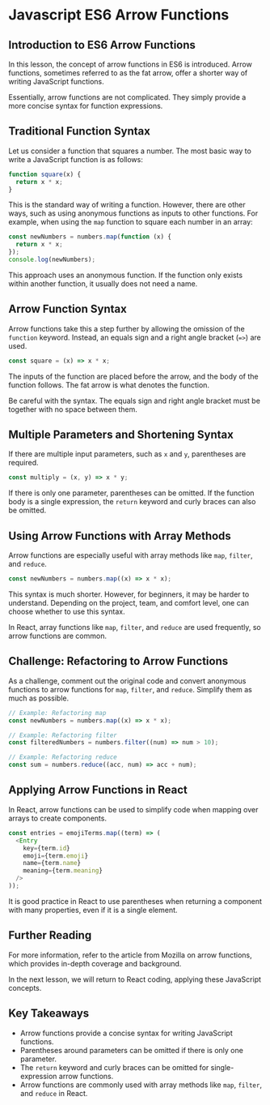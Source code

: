 # Javascript ES6 Arrow Functions

## Introduction to ES6 Arrow Functions

In this lesson, the concept of arrow functions in ES6 is introduced. Arrow functions, sometimes referred to as the fat arrow, offer a shorter way of writing JavaScript functions.

Essentially, arrow functions are not complicated. They simply provide a more concise syntax for function expressions.

## Traditional Function Syntax

Let us consider a function that squares a number. The most basic way to write a JavaScript function is as follows:

```js
function square(x) {
  return x * x;
}
```

This is the standard way of writing a function. However, there are other ways, such as using anonymous functions as inputs to other functions. For example, when using the `map` function to square each number in an array:

```js
const newNumbers = numbers.map(function (x) {
  return x * x;
});
console.log(newNumbers);
```

This approach uses an anonymous function. If the function only exists within another function, it usually does not need a name.

## Arrow Function Syntax

Arrow functions take this a step further by allowing the omission of the `function` keyword. Instead, an equals sign and a right angle bracket (`=>`) are used.

```js
const square = (x) => x * x;
```

The inputs of the function are placed before the arrow, and the body of the function follows. The fat arrow is what denotes the function.

Be careful with the syntax. The equals sign and right angle bracket must be together with no space between them.

## Multiple Parameters and Shortening Syntax

If there are multiple input parameters, such as `x` and `y`, parentheses are required.

```js
const multiply = (x, y) => x * y;
```

If there is only one parameter, parentheses can be omitted. If the function body is a single expression, the `return` keyword and curly braces can also be omitted.

## Using Arrow Functions with Array Methods

Arrow functions are especially useful with array methods like `map`, `filter`, and `reduce`.

```js
const newNumbers = numbers.map((x) => x * x);
```

This syntax is much shorter. However, for beginners, it may be harder to understand. Depending on the project, team, and comfort level, one can choose whether to use this syntax.

In React, array functions like `map`, `filter`, and `reduce` are used frequently, so arrow functions are common.

## Challenge: Refactoring to Arrow Functions

As a challenge, comment out the original code and convert anonymous functions to arrow functions for `map`, `filter`, and `reduce`. Simplify them as much as possible.

```js
// Example: Refactoring map
const newNumbers = numbers.map((x) => x * x);
```

```js
// Example: Refactoring filter
const filteredNumbers = numbers.filter((num) => num > 10);
```

```js
// Example: Refactoring reduce
const sum = numbers.reduce((acc, num) => acc + num);
```

## Applying Arrow Functions in React

In React, arrow functions can be used to simplify code when mapping over arrays to create components.

```js
const entries = emojiTerms.map((term) => (
  <Entry
    key={term.id}
    emoji={term.emoji}
    name={term.name}
    meaning={term.meaning}
  />
));
```

It is good practice in React to use parentheses when returning a component with many properties, even if it is a single element.

## Further Reading

For more information, refer to the article from Mozilla on arrow functions, which provides in-depth coverage and background.

In the next lesson, we will return to React coding, applying these JavaScript concepts.

## Key Takeaways

- Arrow functions provide a concise syntax for writing JavaScript functions.
- Parentheses around parameters can be omitted if there is only one parameter.
- The `return` keyword and curly braces can be omitted for single-expression arrow functions.
- Arrow functions are commonly used with array methods like `map`, `filter`, and `reduce` in React.
